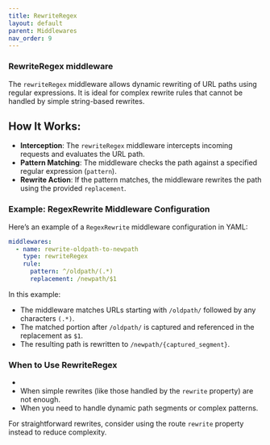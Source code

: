 ```yaml
---
title: RewriteRegex
layout: default
parent: Middlewares
nav_order: 9
---
```



### RewriteRegex middleware
The `rewriteRegex` middleware allows dynamic rewriting of URL paths using regular expressions. It is ideal for complex rewrite rules that cannot be handled by simple string-based rewrites.
## How It Works:
- **Interception**: The `rewriteRegex` middleware intercepts incoming requests and evaluates the URL path.
- **Pattern Matching**: The middleware checks the path against a specified regular expression (`pattern`).
- **Rewrite Action**: If the pattern matches, the middleware rewrites the path using the provided `replacement`.

### Example: RegexRewrite Middleware Configuration

Here’s an example of a `RegexRewrite` middleware configuration in YAML:

```yaml
middlewares:
  - name: rewrite-oldpath-to-newpath
    type: rewriteRegex
    rule:
      pattern: ^/oldpath/(.*)
      replacement: /newpath/$1
```

In this example:

- The middleware matches URLs starting with `/oldpath/` followed by any characters `(.*)`.
- The matched portion after `/oldpath/` is captured and referenced in the replacement as `$1`.
- The resulting path is rewritten to `/newpath/{captured_segment}`.

### When to Use RewriteRegex
- 
- When simple rewrites (like those handled by the `rewrite` property) are not enough.
- When you need to handle dynamic path segments or complex patterns.

For straightforward rewrites, consider using the route `rewrite` property instead to reduce complexity.